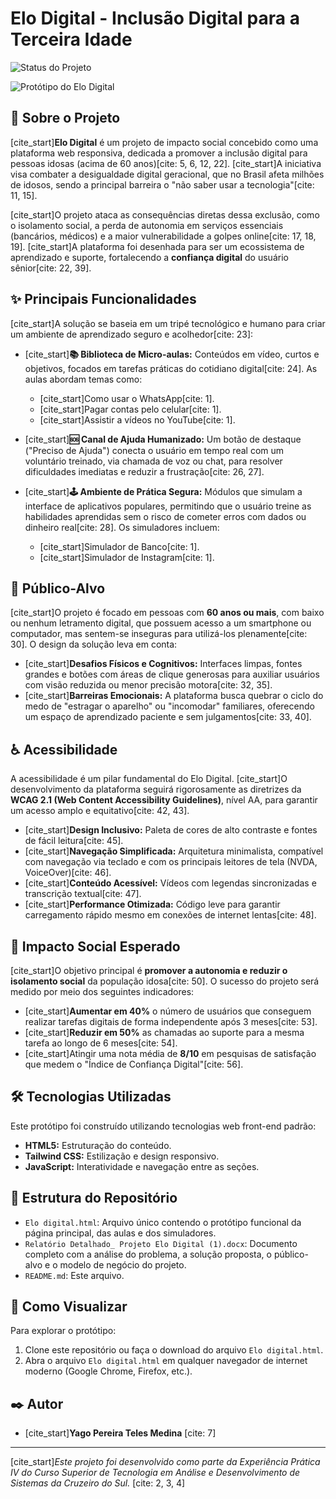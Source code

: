 # Elo Digital - Inclusão Digital para a Terceira Idade

![Status do Projeto](https://img.shields.io/badge/status-em%20desenvolvimento-yellow)

![Protótipo do Elo Digital](https://i.imgur.com/r6w5g3N.png)

## 📖 Sobre o Projeto

[cite_start]**Elo Digital** é um projeto de impacto social concebido como uma plataforma web responsiva, dedicada a promover a inclusão digital para pessoas idosas (acima de 60 anos)[cite: 5, 6, 12, 22]. [cite_start]A iniciativa visa combater a desigualdade digital geracional, que no Brasil afeta milhões de idosos, sendo a principal barreira o "não saber usar a tecnologia"[cite: 11, 15].

[cite_start]O projeto ataca as consequências diretas dessa exclusão, como o isolamento social, a perda de autonomia em serviços essenciais (bancários, médicos) e a maior vulnerabilidade a golpes online[cite: 17, 18, 19]. [cite_start]A plataforma foi desenhada para ser um ecossistema de aprendizado e suporte, fortalecendo a **confiança digital** do usuário sênior[cite: 22, 39].

## ✨ Principais Funcionalidades

[cite_start]A solução se baseia em um tripé tecnológico e humano para criar um ambiente de aprendizado seguro e acolhedor[cite: 23]:

* [cite_start]**📚 Biblioteca de Micro-aulas:** Conteúdos em vídeo, curtos e objetivos, focados em tarefas práticas do cotidiano digital[cite: 24]. As aulas abordam temas como:
    * [cite_start]Como usar o WhatsApp[cite: 1].
    * [cite_start]Pagar contas pelo celular[cite: 1].
    * [cite_start]Assistir a vídeos no YouTube[cite: 1].

* [cite_start]**🆘 Canal de Ajuda Humanizado:** Um botão de destaque ("Preciso de Ajuda") conecta o usuário em tempo real com um voluntário treinado, via chamada de voz ou chat, para resolver dificuldades imediatas e reduzir a frustração[cite: 26, 27].

* [cite_start]**🕹️ Ambiente de Prática Segura:** Módulos que simulam a interface de aplicativos populares, permitindo que o usuário treine as habilidades aprendidas sem o risco de cometer erros com dados ou dinheiro real[cite: 28]. Os simuladores incluem:
    * [cite_start]Simulador de Banco[cite: 1].
    * [cite_start]Simulador de Instagram[cite: 1].

## 🎯 Público-Alvo

[cite_start]O projeto é focado em pessoas com **60 anos ou mais**, com baixo ou nenhum letramento digital, que possuem acesso a um smartphone ou computador, mas sentem-se inseguras para utilizá-los plenamente[cite: 30]. O design da solução leva em conta:

* [cite_start]**Desafios Físicos e Cognitivos:** Interfaces limpas, fontes grandes e botões com áreas de clique generosas para auxiliar usuários com visão reduzida ou menor precisão motora[cite: 32, 35].
* [cite_start]**Barreiras Emocionais:** A plataforma busca quebrar o ciclo do medo de "estragar o aparelho" ou "incomodar" familiares, oferecendo um espaço de aprendizado paciente e sem julgamentos[cite: 33, 40].

## ♿ Acessibilidade

A acessibilidade é um pilar fundamental do Elo Digital. [cite_start]O desenvolvimento da plataforma seguirá rigorosamente as diretrizes da **WCAG 2.1 (Web Content Accessibility Guidelines)**, nível AA, para garantir um acesso amplo e equitativo[cite: 42, 43].

* [cite_start]**Design Inclusivo:** Paleta de cores de alto contraste e fontes de fácil leitura[cite: 45].
* [cite_start]**Navegação Simplificada:** Arquitetura minimalista, compatível com navegação via teclado e com os principais leitores de tela (NVDA, VoiceOver)[cite: 46].
* [cite_start]**Conteúdo Acessível:** Vídeos com legendas sincronizadas e transcrição textual[cite: 47].
* [cite_start]**Performance Otimizada:** Código leve para garantir carregamento rápido mesmo em conexões de internet lentas[cite: 48].

## 🚀 Impacto Social Esperado

[cite_start]O objetivo principal é **promover a autonomia e reduzir o isolamento social** da população idosa[cite: 50]. O sucesso do projeto será medido por meio dos seguintes indicadores:

* [cite_start]**Aumentar em 40%** o número de usuários que conseguem realizar tarefas digitais de forma independente após 3 meses[cite: 53].
* [cite_start]**Reduzir em 50%** as chamadas ao suporte para a mesma tarefa ao longo de 6 meses[cite: 54].
* [cite_start]Atingir uma nota média de **8/10** em pesquisas de satisfação que medem o "Índice de Confiança Digital"[cite: 56].

## 🛠️ Tecnologias Utilizadas

Este protótipo foi construído utilizando tecnologias web front-end padrão:

* **HTML5:** Estruturação do conteúdo.
* **Tailwind CSS:** Estilização e design responsivo.
* **JavaScript:** Interatividade e navegação entre as seções.

## 📂 Estrutura do Repositório

* `Elo digital.html`: Arquivo único contendo o protótipo funcional da página principal, das aulas e dos simuladores.
* `Relatório Detalhado_ Projeto Elo Digital (1).docx`: Documento completo com a análise do problema, a solução proposta, o público-alvo e o modelo de negócio do projeto.
* `README.md`: Este arquivo.

## 🔧 Como Visualizar

Para explorar o protótipo:

1.  Clone este repositório ou faça o download do arquivo `Elo digital.html`.
2.  Abra o arquivo `Elo digital.html` em qualquer navegador de internet moderno (Google Chrome, Firefox, etc.).

## ✒️ Autor

* [cite_start]**Yago Pereira Teles Medina** [cite: 7]

---

[cite_start]*Este projeto foi desenvolvido como parte da Experiência Prática IV do Curso Superior de Tecnologia em Análise e Desenvolvimento de Sistemas da Cruzeiro do Sul.* [cite: 2, 3, 4]
